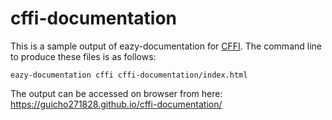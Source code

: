 # cffi-documentation

This is a sample output of eazy-documentation for [CFFI](https://github.com/cffi/cffi/).
The command line to produce these files is as follows:

    eazy-documentation cffi cffi-documentation/index.html

The output can be accessed on browser from here:
https://guicho271828.github.io/cffi-documentation/
